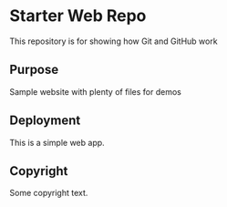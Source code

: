 # Starter Web Repo

This repository is for showing how Git and GitHub work

## Purpose

Sample website with plenty of files for demos

## Deployment

This is a simple web app.

## Copyright

Some copyright text.